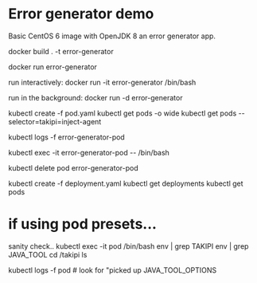 # Error generator demo
Basic CentOS 6 image with OpenJDK 8 an error generator app.

docker build . -t error-generator

docker run error-generator

run interactively:
docker run -it error-generator /bin/bash

run in the background:
docker run -d error-generator

kubectl create -f pod.yaml
kubectl get pods -o wide
kubectl get pods --selector=takipi=inject-agent

kubectl logs -f error-generator-pod

kubectl exec -it error-generator-pod -- /bin/bash

kubectl delete pod error-generator-pod

kubectl create -f deployment.yaml
kubectl get deployments
kubectl get pods


# if using pod presets...
sanity check..
kubectl exec -it pod /bin/bash
env | grep TAKIPI
env | grep JAVA_TOOL
cd /takipi
ls

kubectl logs -f pod # look for "picked up JAVA_TOOL_OPTIONS